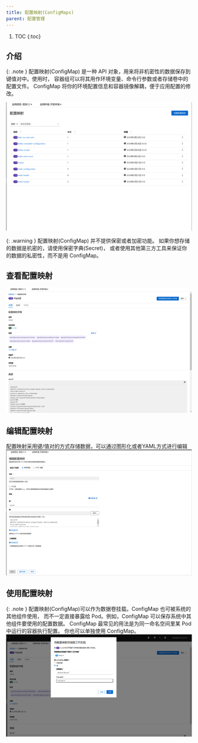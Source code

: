 ```yaml
---
title: 配置映射(ConfigMaps)
parent: 配置管理
---
```


1. TOC
{:toc}

## 介绍

{: .note }
配置映射(ConfigMap) 是一种 API 对象，用来将非机密性的数据保存到键值对中。使用时， 容器组可以将其用作环境变量、命令行参数或者存储卷中的配置文件。
ConfigMap 将你的环境配置信息和容器镜像解耦，便于应用配置的修改。

![](imgs/configmaps.png)

{: .warning }
配置映射(ConfigMap) 并不提供保密或者加密功能。 如果你想存储的数据是机密的，请使用保密字典(Secret)， 或者使用其他第三方工具来保证你的数据的私密性，而不是用 ConfigMap。

## 查看配置映射
![](imgs/configmap.png)

## 编辑配置映射
配置映射采用键/值对的方式存储数据，可以通过图形化或者YAML方式进行编辑
![](imgs/edit-configmap.png)



## 使用配置映射

{: .note }
配置映射(ConfigMap)可以作为数据卷挂载。ConfigMap 也可被系统的其他组件使用， 而不一定直接暴露给 Pod。例如，ConfigMap 可以保存系统中其他组件要使用的配置数据。
ConfigMap 最常见的用法是为同一命名空间里某 Pod 中运行的容器执行配置。 你也可以单独使用 ConfigMap。
![](imgs/add-configmap-to-workload.png)